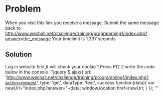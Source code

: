 # Problem
When you visit this link you receive a message.
Submit the same message back to http://www.wechall.net/challenge/training/programming1/index.php?answer=the_message
Your timelimit is 1.337 seconds
## Solution
Log in website first,it will check your cookie
1.Press F12
2.write the code below in the console
'''jquery
$.ajax({
url: 'http://www.wechall.net/challenge/training/programming1/index.php?action=request',
type: 'get',
dataType: 'text',
success:function(data){
var newUrl="index.php?answer="+data;
window.location.href=newUrl;
}
});
'''
